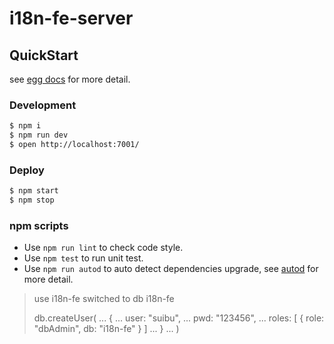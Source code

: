 # i18n-fe-server



## QuickStart

<!-- add docs here for user -->

see [egg docs][egg] for more detail.

### Development

```bash
$ npm i
$ npm run dev
$ open http://localhost:7001/
```

### Deploy

```bash
$ npm start
$ npm stop
```

### npm scripts

- Use `npm run lint` to check code style.
- Use `npm test` to run unit test.
- Use `npm run autod` to auto detect dependencies upgrade, see [autod](https://www.npmjs.com/package/autod) for more detail.


[egg]: https://eggjs.org


> use i18n-fe
switched to db i18n-fe
>
> db.createUser(
...   {
...     user: "suibu",
...     pwd: "123456",
...     roles: [ { role: "dbAdmin", db: "i18n-fe" } ]
...   }
... )